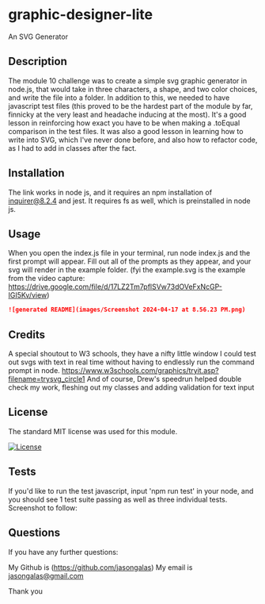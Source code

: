 # graphic-designer-lite
An SVG Generator
## Description

The module 10 challenge was to create a simple svg graphic generator in node.js, that would take in three characters, a shape, and two color choices, and write the file into a folder. In addition to this, we needed to have javascript test files (this proved to be the hardest part of the module by far, finnicky at the very least and headache inducing at the most). It's a good lesson in reinforcing how exact you have to be when making a .toEqual comparison in the test files. It was also a good lesson in learning how to write into SVG, which I've never done before, and also how to refactor code, as I had to add in classes after the fact.

## Installation

The link works in node js, and it requires an npm installation of inquirer@8.2.4 and jest. It requires fs as well, which is preinstalled in node js.

## Usage

When you open the index.js file in your terminal, run node index.js and the first prompt will appear. Fill out all of the prompts as they appear, and your svg will render in the example folder. (fyi the example.svg is the example from the video capture: https://drive.google.com/file/d/17LZ2Tm7pflSVw73dOVeFxNcGP-IGI5Kv/view)

```md
![generated README](images/Screenshot 2024-04-17 at 8.56.23 PM.png)
```

## Credits

A special shoutout to W3 schools, they have a nifty little window I could test out svgs with text in real time without having to endlessly run the command prompt in node. https://www.w3schools.com/graphics/tryit.asp?filename=trysvg_circle1 And of course, Drew's speedrun helped double check my work, fleshing out my classes and adding validation for text input

## License

The standard MIT license was used for this module.

[![License](https://img.shields.io/badge/license-MIT-blue.svg)](https://choosealicense.com/licenses/mit/) 

## Tests

If you'd like to run the test javascript, input 'npm run test' in your node, and you should see 1 test suite passing as well as three individual tests. Screenshot to follow:

## Questions

If you have any further questions:

My Github is (https://github.com/jasongalas) 
My email is jasongalas@gmail.com

Thank you
